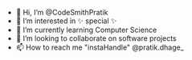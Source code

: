 - 👋 Hi, I’m @CodeSmithPratik
- 👀 I’m interested in  ✨ special ✨
- 🌱 I’m currently learning Computer Science 
- 💞️ I’m looking to collaborate on software projects
- 📫 How to reach me "instaHandle" @pratik.dhage_

<!---
CodeSmithPratik/CodeSmithPratik is a ✨ special ✨ repository because its `README.md` (this file) appears on your GitHub profile.
You can click the Preview link to take a look at your changes.
--->

